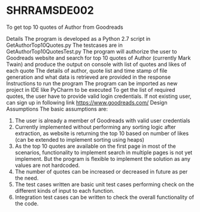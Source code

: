 # SHRRAMSDE002
To get top 10 quotes of Author from Goodreads

Details
The program is developed as a Python 2.7 script in GetAuthorTop10Quotes.py
The testcases are in GetAuthorTop10QuotesTest.py
The program will authorize the user to Goodreads website and search for top 10 quotes of Author (currently Mark Twain) and produce the output on console with list of quotes and likes of each quote
The details of author, quote list and time stamp of file generation and what data is retrieved are provided in the response
Instructions to run the program
The program can be imported as new project in IDE like PyCharm to be executed
To get the list of required quotes, the user have to provide valid login credentials. If not existing user, can sign up in following link
https://www.goodreads.com/
Design Assumptions
The basic assumptions are: 
1.	The user is already a member of Goodreads with valid user credentials
2.	Currently implemented without performing any sorting logic after extraction, as website is returning the top 10 based on number of likes (can be extended to implement sorting using heaps)
3.	As the top 10 quotes are available on the first page in most of the scenarios, functionality to implement search in multiple pages is not yet implement. But the program is flexible to implement the solution as any values are not hardcoded.
4.	The number of quotes can be increased or decreased in future as per the need.
5.	The test cases written are basic unit test cases performing check on the different kinds of input to each function.
6.	Integration test cases can be written to check the overall functionality of the code.


